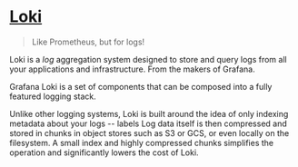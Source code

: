 # [Loki](https://grafana.com/oss/loki/)

> Like Prometheus, but for logs!

Loki is a _log_ aggregation system designed to store and query logs from all your applications and infrastructure.
From the makers of Grafana.

Grafana Loki is a set of components that can be composed into a fully featured logging stack.

Unlike other logging systems, Loki is built around the idea of only indexing metadata about your logs -- labels
Log data itself is then compressed and stored in chunks in object stores such as S3 or GCS,
or even locally on the filesystem. A small index and highly compressed chunks simplifies the operation and
significantly lowers the cost of Loki.
